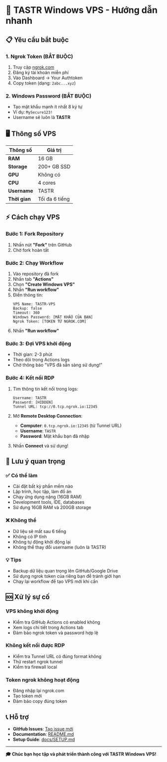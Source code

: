 # 🚀 TASTR Windows VPS - Hướng dẫn nhanh

## 📋 Yêu cầu bắt buộc

### 1. Ngrok Token (BẮT BUỘC)
1. Truy cập [ngrok.com](https://ngrok.com)
2. Đăng ký tài khoản miễn phí
3. Vào Dashboard → Your Authtoken
4. Copy token (dạng: `2abc...xyz`)

### 2. Windows Password (BẮT BUỘC)
- Tạo mật khẩu mạnh ít nhất 8 ký tự
- Ví dụ: `MySecure123!`
- Username sẽ luôn là **TASTR**

## 🖥️ Thông số VPS

| Thông số | Giá trị |
|----------|---------|
| **RAM** | 16 GB |
| **Storage** | 200+ GB SSD |
| **GPU** | Không có |
| **CPU** | 4 cores |
| **Username** | TASTR |
| **Thời gian** | Tối đa 6 tiếng |

## ⚡ Cách chạy VPS

### Bước 1: Fork Repository
1. Nhấn nút **"Fork"** trên GitHub
2. Chờ fork hoàn tất

### Bước 2: Chạy Workflow
1. Vào repository đã fork
2. Nhấn tab **"Actions"**
3. Chọn **"Create Windows VPS"**
4. Nhấn **"Run workflow"**
5. Điền thông tin:
   ```
   VPS Name: TASTR-VPS
   Backup: false
   Timeout: 360
   Windows Password: [MẬT KHẨU CỦA BẠN]
   Ngrok Token: [TOKEN TỪ NGROK.COM]
   ```
6. Nhấn **"Run workflow"**

### Bước 3: Đợi VPS khởi động
- Thời gian: 2-3 phút
- Theo dõi trong Actions logs
- Chờ thông báo "VPS đã sẵn sàng sử dụng!"

### Bước 4: Kết nối RDP
1. Tìm thông tin kết nối trong logs:
   ```
   Username: TASTR
   Password: [HIDDEN]
   Tunnel URL: tcp://0.tcp.ngrok.io:12345
   ```

2. Mở **Remote Desktop Connection**:
   - **Computer**: `0.tcp.ngrok.io:12345` (từ Tunnel URL)
   - **Username**: `TASTR`
   - **Password**: Mật khẩu bạn đã nhập

3. Nhấn **Connect** và sử dụng!

## 🎯 Lưu ý quan trọng

### ✅ Có thể làm
- Cài đặt bất kỳ phần mềm nào
- Lập trình, học tập, làm đồ án
- Chạy ứng dụng nặng (16GB RAM)
- Development tools, IDE, databases
- Sử dụng 16GB RAM và 200GB storage

### ❌ Không thể
- Dữ liệu sẽ mất sau 6 tiếng
- Không có IP tĩnh
- Không tự động khởi động lại
- Không thể thay đổi username (luôn là TASTR)

### 💡 Tips
- Backup dữ liệu quan trọng lên GitHub/Google Drive
- Sử dụng ngrok token của riêng bạn để tránh giới hạn
- Chạy lại workflow để tạo VPS mới khi cần

## 🆘 Xử lý sự cố

### VPS không khởi động
- Kiểm tra GitHub Actions có enabled không
- Xem logs chi tiết trong Actions tab
- Đảm bảo ngrok token và password hợp lệ

### Không kết nối được RDP
- Kiểm tra Tunnel URL có đúng format không
- Thử restart ngrok tunnel
- Kiểm tra firewall local

### Token ngrok không hoạt động
- Đăng nhập lại ngrok.com
- Tạo token mới
- Đảm bảo copy đúng token

## 📞 Hỗ trợ

- **GitHub Issues**: [Tạo issue mới](https://github.com/your-username/windows-vps/issues)
- **Documentation**: [README.md](README.md)
- **Setup Guide**: [docs/SETUP.md](docs/SETUP.md)

---

**🎓 Chúc bạn học tập và phát triển thành công với TASTR Windows VPS!**
